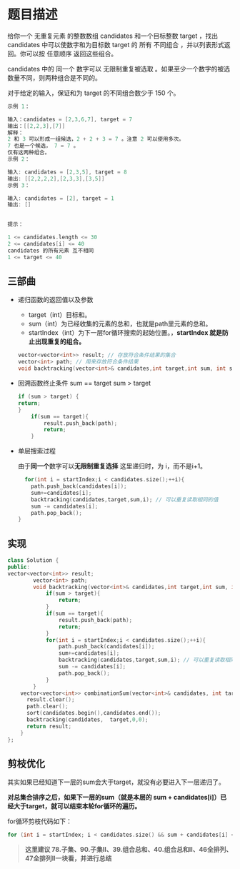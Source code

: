# 题目描述

给你一个 无重复元素 的整数数组 candidates 和一个目标整数 target ，找出 candidates 中可以使数字和为目标数 target 的 所有 不同组合 ，并以列表形式返回。你可以按 任意顺序 返回这些组合。

candidates 中的 同一个 数字可以 无限制重复被选取 。如果至少一个数字的被选数量不同，则两种组合是不同的。

对于给定的输入，保证和为 target 的不同组合数少于 150 个。

``` cpp
示例 1：

输入：candidates = [2,3,6,7], target = 7
输出：[[2,2,3],[7]]
解释：
2 和 3 可以形成一组候选，2 + 2 + 3 = 7 。注意 2 可以使用多次。
7 也是一个候选， 7 = 7 。
仅有这两种组合。
示例 2：

输入: candidates = [2,3,5], target = 8
输出: [[2,2,2,2],[2,3,3],[3,5]]
示例 3：

输入: candidates = [2], target = 1
输出: []
 

提示：

1 <= candidates.length <= 30
2 <= candidates[i] <= 40
candidates 的所有元素 互不相同
1 <= target <= 40
```

## 三部曲

* 递归函数的返回值以及参数

  * target（int）目标和。
  * sum（int）为已经收集的元素的总和，也就是path里元素的总和。
  * startIndex（int）为下一层for循环搜索的起始位置。，**startIndex 就是防止出现重复的组合。**

  ``` cpp
  vector<vector<int>> result; // 存放符合条件结果的集合
  vector<int> path; // 用来存放符合条件结果
  void backtracking(vector<int>& candidates,int target,int sum, int startIndex);
  ```  

* 回溯函数终止条件
  sum == target
  sum > target

    ``` cpp
    if (sum > target) {
    return;
    }
        if(sum == target){
            result.push_back(path);
            return;
        }
    ```

* 单层搜索过程

  由于**同一个**数字可以**无限制重复选择**
  这里递归时，为 i，而不是i+1。

  ``` cpp
    for(int i = startIndex;i < candidates.size();++i){
      path.push_back(candidates[i]);
      sum+=candidates[i];
      backtracking(candidates,target,sum,i); // 可以重复读取相同的值
      sum -= candidates[i];
      path.pop_back();
  }
  ```

## 实现

  ``` cpp
  class Solution {
  public:
  vector<vector<int>> result;
          vector<int> path;
          void backtracking(vector<int>& candidates,int target,int sum, int startIndex){
              if(sum > target){
                  return;
              }
              if(sum == target){
                  result.push_back(path);
                  return;
              }
              for(int i = startIndex;i < candidates.size();++i){
                  path.push_back(candidates[i]);
                  sum+=candidates[i];
                  backtracking(candidates,target,sum,i); // 可以重复读取相同的值
                  sum -= candidates[i];
                  path.pop_back();
              }
          }
      vector<vector<int>> combinationSum(vector<int>& candidates, int target) {
        result.clear();
        path.clear();
        sort(candidates.begin(),candidates.end());
        backtracking(candidates,  target,0,0);
        return result;
      }
  };
  ```

## 剪枝优化

其实如果已经知道下一层的sum会大于target，就没有必要进入下一层递归了。

**对总集合排序之后，如果下一层的sum（就是本层的 sum + candidates[i]）已经大于target，就可以结束本轮for循环的遍历。**

for循环剪枝代码如下：

``` cpp
for (int i = startIndex; i < candidates.size() && sum + candidates[i] <= target; i++)
```

> **这里建议 78.子集、90.子集II、39.组合总和、40.组合总和II、46全排列、47全排列II一块看，并进行总结**
